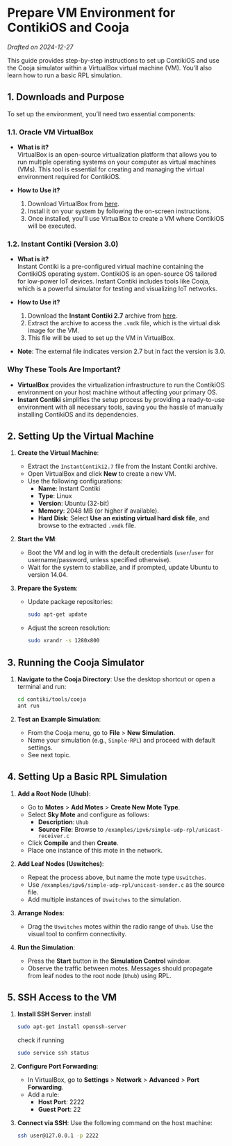 # Prepare VM Environment for ContikiOS and Cooja

*Drafted on 2024-12-27*

This guide provides step-by-step instructions to set up ContikiOS and use the Cooja simulator within a VirtualBox virtual machine (VM). You'll also learn how to run a basic RPL simulation.

## 1. Downloads and Purpose

To set up the environment, you’ll need two essential components:

### 1.1. Oracle VM VirtualBox
- **What is it?**  
  VirtualBox is an open-source virtualization platform that allows you to run multiple operating systems on your computer as virtual machines (VMs). This tool is essential for creating and managing the virtual environment required for ContikiOS.

- **How to Use it?**  
  1. Download VirtualBox from [here](https://www.oracle.com/br/virtualization/technologies/vm/downloads/virtualbox-downloads.html).
  2. Install it on your system by following the on-screen instructions.
  3. Once installed, you'll use VirtualBox to create a VM where ContikiOS will be executed.

### 1.2. Instant Contiki (Version 3.0)
- **What is it?**  
  Instant Contiki is a pre-configured virtual machine containing the ContikiOS operating system. ContikiOS is an open-source OS tailored for low-power IoT devices. Instant Contiki includes tools like Cooja, which is a powerful simulator for testing and visualizing IoT networks.

- **How to Use it?**  
  1. Download the **Instant Contiki 2.7** archive from [here](https://sourceforge.net/projects/contiki/).
  2. Extract the archive to access the `.vmdk` file, which is the virtual disk image for the VM.
  3. This file will be used to set up the VM in VirtualBox.

- **Note**: The external file indicates version 2.7 but in fact the version is 3.0.

### Why These Tools Are Important?
- **VirtualBox** provides the virtualization infrastructure to run the ContikiOS environment on your host machine without affecting your primary OS.
- **Instant Contiki** simplifies the setup process by providing a ready-to-use environment with all necessary tools, saving you the hassle of manually installing ContikiOS and its dependencies.

## 2. Setting Up the Virtual Machine

1. **Create the Virtual Machine**:
   - Extract the `InstantContiki2.7` file from the Instant Contiki archive.
   - Open VirtualBox and click **New** to create a new VM.
   - Use the following configurations:
     - **Name**: Instant Contiki
     - **Type**: Linux
     - **Version**: Ubuntu (32-bit)
     - **Memory**: 2048 MB (or higher if available).
     - **Hard Disk**: Select **Use an existing virtual hard disk file**, and browse to the extracted `.vmdk` file.

2. **Start the VM**:
   - Boot the VM and log in with the default credentials (`user`/`user` for username/password, unless specified otherwise).
   - Wait for the system to stabilize, and if prompted, update Ubuntu to version 14.04.

3. **Prepare the System**:
   - Update package repositories:
     ```bash
     sudo apt-get update
     ```
   - Adjust the screen resolution:
     ```bash
     sudo xrandr -s 1280x800
     ```

## 3. Running the Cooja Simulator

1. **Navigate to the Cooja Directory**:
   Use the desktop shortcut or open a terminal and run:
   ```bash
   cd contiki/tools/cooja
   ant run
   ```

2. **Test an Example Simulation**:
   - From the Cooja menu, go to **File** > **New Simulation**.
   - Name your simulation (e.g., `Simple-RPL`) and proceed with default settings.
   - See next topic.

## 4. Setting Up a Basic RPL Simulation

1. **Add a Root Node (Uhub)**:
   - Go to **Motes** > **Add Motes** > **Create New Mote Type**.
   - Select **Sky Mote** and configure as follows:
     - **Description**: `Uhub`
     - **Source File**: Browse to `/examples/ipv6/simple-udp-rpl/unicast-receiver.c`
   - Click **Compile** and then **Create**.
   - Place one instance of this mote in the network.

2. **Add Leaf Nodes (Uswitches)**:
   - Repeat the process above, but name the mote type `Uswitches`.
   - Use `/examples/ipv6/simple-udp-rpl/unicast-sender.c` as the source file.
   - Add multiple instances of `Uswitches` to the simulation.

3. **Arrange Nodes**:
   - Drag the `Uswitches` motes within the radio range of `Uhub`. Use the visual tool to confirm connectivity.

4. **Run the Simulation**:
   - Press the **Start** button in the **Simulation Control** window.
   - Observe the traffic between motes. Messages should propagate from leaf nodes to the root node (`Uhub`) using RPL.

## 5. SSH Access to the VM

1. **Install SSH Server**:
    install
    ```bash
    sudo apt-get install openssh-server
    ```
    check if running
    ```bash
    sudo service ssh status
    ```

2. **Configure Port Forwarding**:
   - In VirtualBox, go to **Settings** > **Network** > **Advanced** > **Port Forwarding**.
   - Add a rule:
     - **Host Port**: 2222
     - **Guest Port**: 22

3. **Connect via SSH**:
   Use the following command on the host machine:
   ```bash
   ssh user@127.0.0.1 -p 2222
   ```
